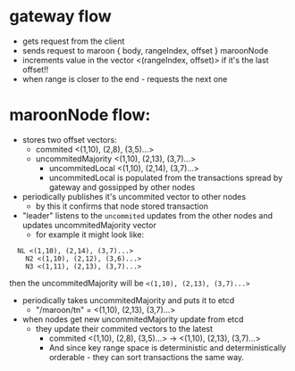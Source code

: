 # gateway flow
- gets request from the client
- sends request to maroon { body, rangeIndex, offset }
maroonNode
- increments value in the vector <(rangeIndex, offset)> if it's the last offset!!
- when range is closer to the end - requests the next one

# maroonNode flow:
- stores two offset vectors:
	- commited <(1,10), (2,8), (3,5)...>
  - uncommitedMajority <(1,10), (2,13), (3,7)...>
	- uncommitedLocal <(1,10), (2,14), (3,7)...>
    - uncommitedLocal is populated from the transactions spread by gateway and gossipped by other nodes
- periodically publishes it's uncommited vector to other nodes
  - by this it confirms that node stored transaction
- "leader" listens to the `uncommited` updates from the other nodes and updates uncommitedMajority vector
  - for example it might look like:
```
  NL <(1,10), (2,14), (3,7)...>
	N2 <(1,10), (2,12), (3,6)...>
	N3 <(1,11), (2,13), (3,7)...>
```
 then the uncommitedMajority will be `<(1,10), (2,13), (3,7)...>`
- periodically takes uncommitedMajority and puts it to etcd
  - "/maroon/tn" = <(1,10), (2,13), (3,7)...>
- when nodes get new uncommitedMajority update from etcd
  - they update their commited vectors to the latest
	- commited <(1,10), (2,8), (3,5)...> -> <(1,10), (2,13), (3,7)...>
	- And since key range space is deterministic and deterministically orderable - they can sort transactions the same way.
